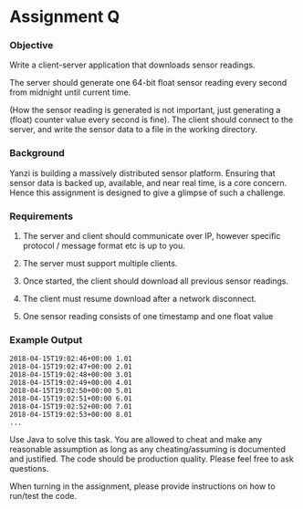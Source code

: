 Assignment Q
========================

### Objective

Write a client-server application that downloads sensor readings.

The server should generate one 64-bit float sensor reading every second from
midnight until current time.

(How the  sensor reading is generated is not important, just generating a 
(float) counter value every second is fine). The client should connect to the 
server, and write the sensor data to a file in the working directory.

### Background
Yanzi is building a massively distributed sensor platform. Ensuring that sensor
data is backed up, available, and near real time, is a core concern. Hence this
assignment is designed to give a glimpse of such a challenge.

### Requirements

1. The server and client should communicate over IP, however specific protocol 
/ message format etc is up to you.

2. The server must support multiple clients.

3. Once started, the client should download all previous sensor readings.

4. The client must resume download after a network disconnect.

5. One sensor reading consists of one timestamp and one float value

### Example Output
```
2018-04-15T19:02:46+00:00 1.01
2018-04-15T19:02:47+00:00 2.01
2018-04-15T19:02:48+00:00 3.01
2018-04-15T19:02:49+00:00 4.01
2018-04-15T19:02:50+00:00 5.01
2018-04-15T19:02:51+00:00 6.01
2018-04-15T19:02:52+00:00 7.01
2018-04-15T19:02:53+00:00 8.01
...
```

Use  Java to solve this task.
You are allowed to cheat and make any reasonable assumption as long as any
cheating/assuming is documented and justified. The code should be production
quality. Please feel free to ask questions.

When turning in the assignment, please provide instructions on how to run/test
the code.




